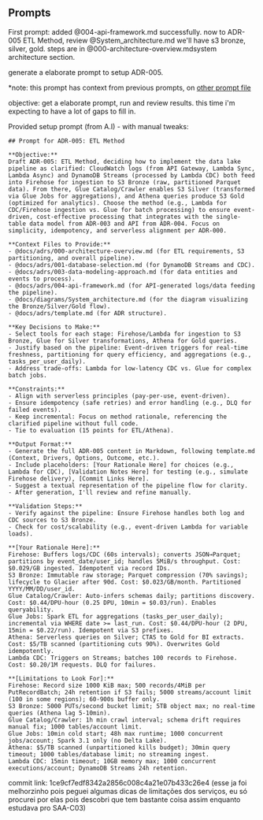 ## Prompts

First prompt: 
added @004-api-framework.md successfully.
now to ADR-005 ETL Method, review @System_architecture.md 
we'll have s3 bronze, silver, gold.
steps are in @000-architecture-overview.mdsystem architecture section.

generate a elaborate prompt to setup ADR-005.

*note: this prompt has context from previous prompts, on [other prompt file](/.cursor/prompts/deciding-next-ADR.md)

objective: 
get a elaborate prompt, run and review results. this time i'm expecting to have a lot  of gaps to fill in.


Provided setup prompt (from A.I) - with manual tweaks:
```
## Prompt for ADR-005: ETL Method

**Objective:**  
Draft ADR-005: ETL Method, deciding how to implement the data lake pipeline as clarified: CloudWatch logs (from API Gateway, Lambda Sync, Lambda Async) and DynamoDB Streams (processed by Lambda CDC) both feed into Firehose for ingestion to S3 Bronze (raw, partitioned Parquet data). From there, Glue Catalog/Crawler enables S3 Silver (transformed via Glue Jobs for aggregations), and Athena queries produce S3 Gold (optimized for analytics). Choose the method (e.g., Lambda for CDC/Firehose ingestion vs. Glue for batch processing) to ensure event-driven, cost-effective processing that integrates with the single-table data model from ADR-003 and API from ADR-004. Focus on simplicity, idempotency, and serverless alignment per ADR-000.

**Context Files to Provide:**  
- @docs/adrs/000-architecture-overview.md (for ETL requirements, S3 partitioning, and overall pipeline).  
- @docs/adrs/001-database-selection.md (for DynamoDB Streams and CDC).  
- @docs/adrs/003-data-modeling-approach.md (for data entities and events to process).  
- @docs/adrs/004-api-framework.md (for API-generated logs/data feeding the pipeline).  
- @docs/diagrams/System_architecture.md (for the diagram visualizing the Bronze/Silver/Gold flow).  
- @docs/adrs/template.md (for ADR structure).  

**Key Decisions to Make:**  
- Select tools for each stage: Firehose/Lambda for ingestion to S3 Bronze, Glue for Silver transformations, Athena for Gold queries.  
- Justify based on the pipeline: Event-driven triggers for real-time freshness, partitioning for query efficiency, and aggregations (e.g., tasks_per_user_daily).  
- Address trade-offs: Lambda for low-latency CDC vs. Glue for complex batch jobs.  

**Constraints:**  
- Align with serverless principles (pay-per-use, event-driven).  
- Ensure idempotency (safe retries) and error handling (e.g., DLQ for failed events).  
- Keep incremental: Focus on method rationale, referencing the clarified pipeline without full code.  
- Tie to evaluation (15 points for ETL/Athena).  

**Output Format:**  
- Generate the full ADR-005 content in Markdown, following template.md (Context, Drivers, Options, Outcome, etc.).  
- Include placeholders: [Your Rationale Here] for choices (e.g., Lambda for CDC), [Validation Notes Here] for testing (e.g., simulate Firehose delivery), [Commit Links Here].  
- Suggest a textual representation of the pipeline flow for clarity.  
- After generation, I'll review and refine manually.  

**Validation Steps:**  
- Verify against the pipeline: Ensure Firehose handles both log and CDC sources to S3 Bronze.  
- Check for cost/scalability (e.g., event-driven Lambda for variable loads).  

**[Your Rationale Here]:**  
Firehose: Buffers logs/CDC (60s intervals); converts JSON→Parquet; partitions by event_date/user_id; handles 5MiB/s throughput. Cost: $0.029/GB ingested. Idempotent via record IDs.  
S3 Bronze: Immutable raw storage; Parquet compression (70% savings); lifecycle to Glacier after 90d. Cost: $0.023/GB/month. Partitioned YYYY/MM/DD/user_id.  
Glue Catalog/Crawler: Auto-infers schemas daily; partitions discovery. Cost: $0.44/DPU-hour (0.25 DPU, 10min = $0.03/run). Enables queryability.  
Glue Jobs: Spark ETL for aggregations (tasks_per_user_daily); incremental via WHERE date >= last_run. Cost: $0.44/DPU-hour (2 DPU, 15min = $0.22/run). Idempotent via S3 prefixes.  
Athena: Serverless queries on Silver; CTAS to Gold for BI extracts. Cost: $5/TB scanned (partitioning cuts 90%). Overwrites Gold idempotently.  
Lambda CDC: Triggers on Streams; batches 100 records to Firehose. Cost: $0.20/1M requests. DLQ for failures.  

**[Limitations to Look For]:**  
Firehose: Record size 1000 KiB max; 500 records/4MiB per PutRecordBatch; 24h retention if S3 fails; 5000 streams/account limit (100 in some regions); 60-900s buffer only.  
S3 Bronze: 5000 PUTs/second bucket limit; 5TB object max; no real-time queries (Athena lag 5-10min).  
Glue Catalog/Crawler: 1h min crawl interval; schema drift requires manual fix; 1000 tables/account limit.  
Glue Jobs: 10min cold start; 48h max runtime; 1000 concurrent jobs/account; Spark 3.1 only (no Delta Lake).  
Athena: $5/TB scanned (unpartitioned kills budget); 30min query timeout; 1000 tables/database limit; no streaming ingest.  
Lambda CDC: 15min timeout; 10GB memory max; 1000 concurrent executions/account; DynamoDB Streams 24h retention.

```



commit link: 1ce9cf7edf8342a2856c008c4a21e07b433c26e4
(esse ja foi melhorzinho pois peguei algumas dicas de limitações dos serviços, eu só procurei por elas pois descobri que tem bastante coisa assim enquanto estudava pro SAA-C03)